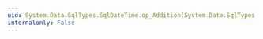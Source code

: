 ```yaml
---
uid: System.Data.SqlTypes.SqlDateTime.op_Addition(System.Data.SqlTypes.SqlDateTime,System.TimeSpan)
internalonly: False
---
```

